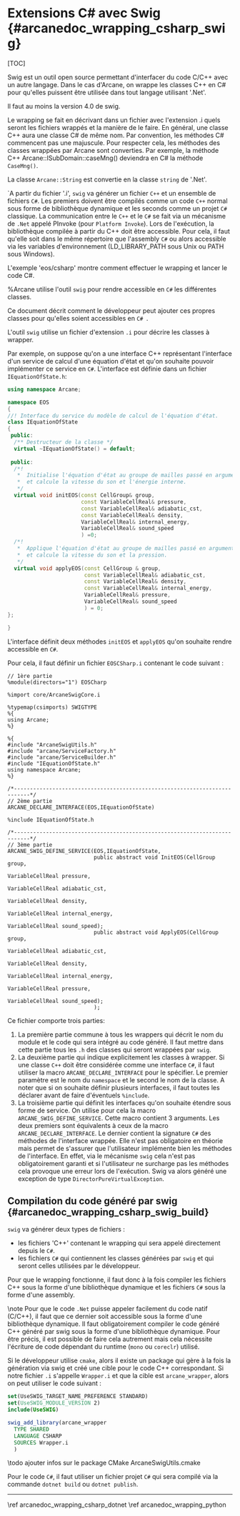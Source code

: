 # Extensions C# avec Swig {#arcanedoc_wrapping_csharp_swig}

[TOC]

Swig est un outil open source permettant d'interfacer du code C/C++
avec un autre langage. Dans le cas d'Arcane, on wrappe les classes C++
en C# pour qu'elles puissent être utilisée dans tout langage utilisant
'.Net'.

Il faut au moins la version 4.0 de swig.

Le wrapping se fait en décrivant dans un fichier avec l'extension .i
quels seront les fichiers wrappés et la manière de le faire. En
général, une classe C++ aura une classe C# de même nom. Par
convention, les méthodes C# commencent pas une majuscule. Pour
respecter cela, les méthodes des classes wrappées par Arcane sont
converties. Par exemple, la méthode C++ Arcane::ISubDomain::caseMng()
deviendra en C# la méthode `CaseMng()`.

La classe `Arcane::String` est convertie en la classe `string` de '.Net'.

\`A partir du fichier '.i', `swig` va générer un fichier `C++` et un
ensemble de fichiers `C#`. Les premiers doivent être compilés comme
un code `C++` normal sous forme de bibliothèque dynamique et les
seconds comme un projet `C#` classique. La communication entre le
`C++` et le `C#` se fait via un mécanisme de `.Net` appelé PInvoke
(pour `Platform Invoke`). Lors de l'exécution, la bibliothèque
compilée à partir du C++ doit être accessible. Pour cela, il faut
qu'elle soit dans le même répertoire que l'assembly `C#` ou alors
accessible via les variables d'environnement (LD_LIBRARY_PATH sous
Unix ou PATH sous Windows).

L'exemple 'eos/csharp' montre comment effectuer le wrapping et lancer
le code C#.

%Arcane utilise l'outil `swig` pour rendre accessible en `C#` les
différentes classes.

Ce document décrit comment le développeur peut ajouter ces propres
classes pour qu'elles soient accessibles en `C# `.

L'outil `swig` utilise un fichier d'extension `.i` pour décrire les
classes à wrapper.

Par exemple, on suppose qu'on a une interface C++ représentant
l'interface d'un service de calcul d'une équation d'état et qu'on
souhaite pouvoir implémenter ce service en `C#`. L'interface est
définie dans un fichier `IEquationOfState.h`:

```cpp
using namespace Arcane;

namespace EOS
{
//! Interface du service du modèle de calcul de l'équation d'état.
class IEquationOfState
{
 public:
  /** Destructeur de la classe */
  virtual ~IEquationOfState() = default;
  
 public:
  /*!
   *  Initialise l'équation d'état au groupe de mailles passé en argument
   *  et calcule la vitesse du son et l'énergie interne. 
   */
  virtual void initEOS(const CellGroup& group,
                       const VariableCellReal& pressure,
                       const VariableCellReal& adiabatic_cst,
                       const VariableCellReal& density,
                       VariableCellReal& internal_energy,
                       VariableCellReal& sound_speed
                       ) =0;
  /*!
   *  Applique l'équation d'état au groupe de mailles passé en argument
   *  et calcule la vitesse du son et la pression. 
   */
  virtual void applyEOS(const CellGroup & group,
                        const VariableCellReal& adiabatic_cst,
                        const VariableCellReal& density,
                        const VariableCellReal& internal_energy,
                        VariableCellReal& pressure,
                        VariableCellReal& sound_speed
                        ) = 0;
};

}
```

L'interface définit deux méthodes `initEOS` et `applyEOS` qu'on
souhaite rendre accessible en `C#`.

Pour cela, il faut définir un fichier `EOSCSharp.i` contenant le code
suivant :

```i
// 1ère partie
%module(directors="1") EOSCharp

%import core/ArcaneSwigCore.i

%typemap(csimports) SWIGTYPE
%{
using Arcane;
%}

%{
#include "ArcaneSwigUtils.h"
#include "arcane/ServiceFactory.h"
#include "arcane/ServiceBuilder.h"
#include "IEquationOfState.h"
using namespace Arcane;
%}

/*---------------------------------------------------------------------------*/
// 2ème partie
ARCANE_DECLARE_INTERFACE(EOS,IEquationOfState)

%include IEquationOfState.h

/*---------------------------------------------------------------------------*/
// 3ème partie
ARCANE_SWIG_DEFINE_SERVICE(EOS,IEquationOfState,
                           public abstract void InitEOS(CellGroup group,
                                                        VariableCellReal pressure,
                                                        VariableCellReal adiabatic_cst,
                                                        VariableCellReal density,
                                                        VariableCellReal internal_energy,
                                                        VariableCellReal sound_speed);
                           public abstract void ApplyEOS(CellGroup group,
                                                         VariableCellReal adiabatic_cst,
                                                         VariableCellReal density,
                                                         VariableCellReal internal_energy,
                                                         VariableCellReal pressure,
                                                         VariableCellReal sound_speed);
                           );
```

Ce fichier comporte trois parties:

1. La première partie commune à tous les wrappers qui décrit le nom du
   module et le code qui sera intégré au code généré. Il faut mettre
   dans cette partie tous les `.h` des classes qui seront wrappées par
   `swig`.
2. La deuxième partie qui indique explicitement les classes à
   wrapper. Si une classe `C++` doit être considérée comme une
   interface `C#`, il faut utiliser la macro
   `ARCANE_DECLARE_INTERFACE` pour le spécifier. Le premier paramètre
   est le nom du `namespace` et le second le nom de la classe. A noter
   que si on souhaite définir plusieurs interfaces, il faut toutes les
   déclarer avant de faire d'éventuels `%include`.
3. La troisième partie qui définit les interfaces qu'on souhaite
   étendre sous forme de service. On utilise pour cela la macro
   `ARCANE_SWIG_DEFINE_SERVICE`. Cette macro contient 3 arguments. Les
   deux premiers sont équivalents à ceux de la macro
   `ARCANE_DECLARE_INTERFACE`. Le dernier contient la signature `C#`
   des méthodes de l'interface wrappée. Elle n'est pas obligatoire en
   théorie mais permet de s'assurer que l'utilisateur implémente bien
   les méthodes de l'interface. En effet, via le mécanisme `swig` cela
   n'est pas obligatoirement garanti et si l'utilisateur ne surcharge
   pas les méthodes cela provoque une erreur lors de l'exécution. Swig
   va alors généré une exception de type `DirectorPureVirtualException`.

## Compilation du code généré par swig {#arcanedoc_wrapping_csharp_swig_build}

`swig` va générer deux types de fichiers :

- les fichiers 'C++' contenant le wrapping qui sera appelé directement
  depuis le `C#`.
- les fichiers `C#` qui contiennent les classes générées par `swig` et
  qui seront celles utilisées par le développeur.

Pour que le wrapping fonctionne, il faut donc à la fois compiler les
fichiers C++ sous la forme d'une bibliothèque dynamique et les
fichiers `C#` sous la forme d'une assembly.

\note Pour que le code `.Net` puisse appeler facilement du code natif
(C/C++), il faut que ce dernier soit accessible sous la forme d'une
bibliothèque dynamique. Il faut obligatoirement compiler le code
généré C++ généré par swig sous la forme d'une bibliothèque
dynamique. Pour être précis, il est possible de faire cela autrement
mais cela nécessite l'écriture de code dépendant du runtime (`mono` ou
`coreclr`) utilisé.

Si le développeur utilise `cmake`, alors il existe un package qui gère
à la fois la génération via swig et créé une cible pour le code C++
correspondant. Si notre fichier `.i` s'appelle `Wrapper.i` et que la
cible est `arcane_wrapper`, alors on peut utiliser le code suivant :

```cmake
set(UseSWIG_TARGET_NAME_PREFERENCE STANDARD)
set(UseSWIG_MODULE_VERSION 2)
include(UseSWIG)

swig_add_library(arcane_wrapper
  TYPE SHARED
  LANGUAGE CSHARP
  SOURCES Wrapper.i
  )
```

\todo ajouter infos sur le package CMake ArcaneSwigUtils.cmake

Pour le code `C#`, il faut utiliser un fichier projet `C#` qui sera
compilé via la commande `dotnet build` ou `dotnet publish`.

   



____

<div class="section_buttons">
<span class="back_section_button">
\ref arcanedoc_wrapping_csharp_dotnet
</span>
<span class="next_section_button">
\ref arcanedoc_wrapping_python
</span>
</div>
